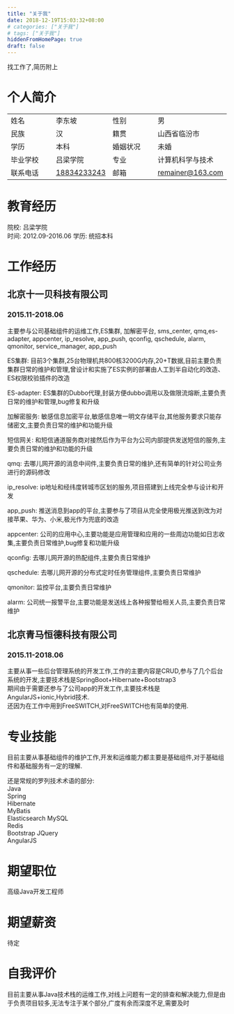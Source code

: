 ```yaml
---
title: "关于我"
date: 2018-12-19T15:03:32+08:00
# categories: ["关于我"]
# tags: ["关于我"]
hiddenFromHomePage: true
draft: false
---
```


<style>
table thead, footer {
    display: none;
}
table td {
    width: 25%;
}
.post-content h2,
.post-content h3 {
    color: #444444
}
</style>

找工作了,简历附上
<!--more-->

# 个人简介

|  -  |  -  |  -  |  -  |
| --- | --- | --- | --- |
| 姓名 | 李东坡 | 性别 | 男 |
| 民族 | 汉 | 籍贯 | 山西省临汾市 |
| 学历 | 本科 | 婚姻状况 | 未婚 |
| 毕业学校 | 吕梁学院 | 专业 | 计算机科学与技术 |
| 联系电话 | <a href="tel:13828172679">18834233243</a> | 邮箱 | remainer@163.com |

# 教育经历
院校: 吕梁学院  
时间: 2012.09-2016.06
学历: 统招本科

# 工作经历

## 北京十一贝科技有限公司

### 2015.11-2018.06
主要参与公司基础组件的运维工作,ES集群, 加解密平台, sms_center, qmq,es-adapter, appcenter, ip_resolve, app_push, qconfig, qschedule, alarm, qmonitor, service_manager, app_push  

ES集群: 目前3个集群,25台物理机共800核3200G内存,20+T数据,目前主要负责集群日常的维护和管理,曾设计和实施了ES实例的部署由人工到半自动化的改造、ES权限校验插件的改造

ES-adapter: ES集群的Dubbo代理,封装方便dubbo调用以及做限流熔断,主要负责日常的维护和管理,bug修复和升级  

加解密服务: 敏感信息加密平台,敏感信息唯一明文存储平台,其他服务要求只能存储密文,主要负责日常的维护和功能升级  

短信网关: 和短信通道服务商对接然后作为平台为公司内部提供发送短信的服务,主要负责日常的维护和功能的升级  

qmq: 去哪儿网开源的消息中间件,主要负责日常的维护,还有简单的针对公司业务进行的源码修改  

ip_resolve: ip地址和经纬度转城市区划的服务,项目搭建到上线完全参与设计和开发  

app_push: 推送消息到app的平台,主要参与了项目从完全使用极光推送到改为对接苹果、华为、小米,极光作为兜底的改造

appcenter: 公司的应用中心,主要功能是应用管理和应用的一些周边功能如日志收集,主要负责日常维护,bug修复和功能升级  

qconfig: 去哪儿网开源的热配组件,主要负责日常维护  

qschedule: 去哪儿网开源的分布式定时任务管理组件,主要负责日常维护  

qmonitor: 监控平台,主要负责日常维护  

alarm: 公司统一报警平台,主要功能是发送线上各种报警给相关人员,主要负责日常维护  


## 北京青马恒德科技有限公司

### 2015.11-2018.06
主要从事一些后台管理系统的开发工作,工作的主要内容是CRUD,参与了几个后台系统的开发,主要技术栈是SpringBoot+Hibernate+Bootstrap3  
期间由于需要还参与了公司app的开发工作,主要技术栈是AngularJS+ionic,Hybrid技术.  
还因为在工作中用到FreeSWITCH,对FreeSWITCH也有简单的使用.


# 专业技能
目前主要从事基础组件的维护工作,开发和运维能力都主要是基础组件,对于基础组件和基础服务有一定的理解.

还是常规的罗列技术术语的部分:  
Java  
Spring  
Hibernate  
MyBatis  
Elasticsearch
MySQL  
Redis  
Bootstrap
JQuery  
AngularJS   


# 期望职位
高级Java开发工程师

# 期望薪资
待定

# 自我评价
目前主要从事Java技术栈的运维工作,对线上问题有一定的排查和解决能力,但是由于负责项目较多,无法专注于某个部分,广度有余而深度不足,需要及时

    